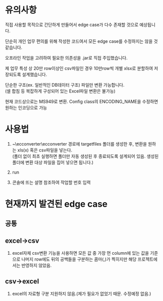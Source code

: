 # 유의사항

직접 사용할 목적으로 간단하게 만들어서 edge case가 다수 존재할 것으로 예상됩니다.

단순히 개인 업무 편의를 위해 작성한 코드여서 모든 edge case를 수정하지는 않을 것 같습니다.

오프라인 작업을 고려하여 필요한 의존성을 .jar로 직접 주입했습니다.

제 업무 특성 상 20만 row이상인 csv파일인 경우 10만row씩 개별 xlsx로 분할하여 저장되도록 설계했습니다.

단순한 구조(ex. 일반적인 DB데이터 구조) 파일만 변환 가능합니다.  
(셀 합침 등 복잡하게 구성되어 있는 Excel파일 변환은 불가능)

현재 코드상으로는 MS949로 변환. Config class의 ENCODING_NAME을 수정하면 원하는 인코딩으로 가능
# 사용법

1. ~\ecconverter\ecconverter 경로에 targetfiles 폴더를 생성한 후, 변환을 원하는 xls(x) 혹은 csv파일을 넣는다.  
  (폴더 없이 최초 실행하면 폴더만 자동 생성된 후 종료되도록 설계되어 있음. 생성된 폴더에 변환 대상 파일을 집어 넣으면 됩니다.)


3. run


4. 콘솔에 뜨는 설명 참조하여 작업할 번호 입력



# 현재까지 발견된 edge case
## 공통

  
## excel->csv

1. excel자체 csv변환 기능을 사용하면 모든 값 중 가장 먼 column에 있는 값을 기준으로 나머지 row에도 뒤의 공백들을 구분하는 콤마(,)가 찍히지만 해당 프로젝트에서는 반영하지 않았음.


## csv->excel
1. excel의 자료형 구분 지원하지 않음.(제가 필요가 없었기 때문. 수정예정 없음.)
